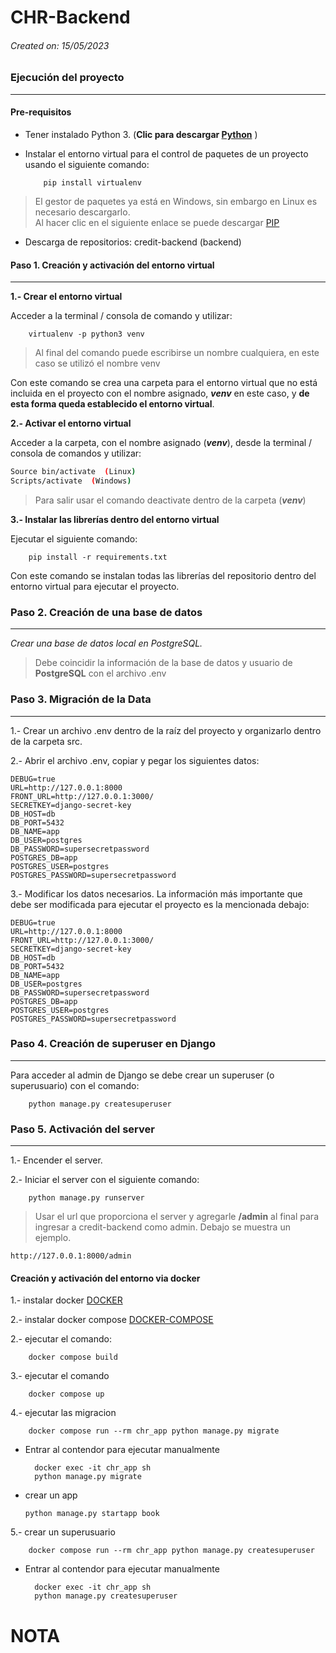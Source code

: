 # CHR-Backend

###### _Created on: 15/05/2023_

### Ejecución del proyecto

---

#### **Pre-requisitos**

- Tener instalado Python 3. (**Clic para descargar [Python](https://www.python.org/downloads/)** )
- Instalar el entorno virtual para el control de paquetes de un proyecto usando el siguiente comando:

  ```
      pip install virtualenv
  ```

> El gestor de paquetes ya está en Windows, sin embargo en Linux es necesario descargarlo.  
> Al hacer clic en el siguiente enlace se puede descargar [PIP](https://packaging.python.org/guides/installing-using-linux-tools/#installing-pip-setuptools-wheel-with-linux-package-managers)

- Descarga de repositorios:
  credit-backend (backend)

#### **Paso 1. Creación y activación del entorno virtual**

---

**1.- Crear el entorno virtual**

Acceder a la terminal / consola de comando y utilizar:

        virtualenv -p python3 venv

> Al final del comando puede escribirse un nombre cualquiera, en este caso se utilizó el nombre venv

Con este comando se crea una carpeta para el entorno virtual que no está incluida en el proyecto con el nombre asignado, **_venv_** en este caso, y **de esta forma queda establecido el entorno virtual**.

**2.- Activar el entorno virtual**

Acceder a la carpeta, con el nombre asignado (**_venv_**), desde la terminal / consola de comandos y utilizar:

```Bash
Source bin/activate  (Linux)
Scripts/activate  (Windows)
```

> Para salir usar el comando deactivate dentro de la carpeta (**_venv_**)

**3.- Instalar las librerías dentro del entorno virtual**

Ejecutar el siguiente comando:

        pip install -r requirements.txt

Con este comando se instalan todas las librerías del repositorio dentro del entorno virtual para ejecutar el proyecto.

### **Paso 2. Creación de una base de datos**

---

_Crear una base de datos local en PostgreSQL._

> Debe coincidir la información de la base de datos y usuario de **PostgreSQL** con el archivo .env

### **Paso 3. Migración de la Data**

---

1.- Crear un archivo .env dentro de la raíz del proyecto y organizarlo dentro de la carpeta src.

2.- Abrir el archivo .env, copiar y pegar los siguientes datos:

    DEBUG=true
    URL=http://127.0.0.1:8000
    FRONT_URL=http://127.0.0.1:3000/
    SECRETKEY=django-secret-key
    DB_HOST=db
    DB_PORT=5432
    DB_NAME=app
    DB_USER=postgres
    DB_PASSWORD=supersecretpassword
    POSTGRES_DB=app
    POSTGRES_USER=postgres
    POSTGRES_PASSWORD=supersecretpassword


3.- Modificar los datos necesarios. La información más importante que debe ser modificada para ejecutar el proyecto es la mencionada debajo:

    DEBUG=true
    URL=http://127.0.0.1:8000
    FRONT_URL=http://127.0.0.1:3000/
    SECRETKEY=django-secret-key
    DB_HOST=db
    DB_PORT=5432
    DB_NAME=app
    DB_USER=postgres
    DB_PASSWORD=supersecretpassword
    POSTGRES_DB=app
    POSTGRES_USER=postgres
    POSTGRES_PASSWORD=supersecretpassword

### **Paso 4. Creación de superuser en Django**

---

Para acceder al admin de Django se debe crear un superuser (o superusuario) con el comando:

        python manage.py createsuperuser

### **Paso 5. Activación del server**

---

1.- Encender el server.

2.- Iniciar el server con el siguiente comando:

        python manage.py runserver

> Usar el url que proporciona el server y agregarle **/admin** al final para ingresar a credit-backend como admin. Debajo se muestra un ejemplo.

    http://127.0.0.1:8000/admin


#### **Creación y activación del entorno via docker**

1.- instalar docker [DOCKER](https://www.docker.com/)

2.- instalar docker compose [DOCKER-COMPOSE](https://docs.docker.com/compose/install/)

2.- ejecutar el comando:

        docker compose build

3.- ejecutar el comando

        docker compose up

4.- ejecutar las migracion

        docker compose run --rm chr_app python manage.py migrate
- Entrar al contendor para ejecutar manualmente

        docker exec -it chr_app sh
        python manage.py migrate
- crear un app

      python manage.py startapp book

5.- crear un superusuario

        docker compose run --rm chr_app python manage.py createsuperuser 
- Entrar al contendor para ejecutar manualmente

        docker exec -it chr_app sh
        python manage.py createsuperuser

# NOTA

